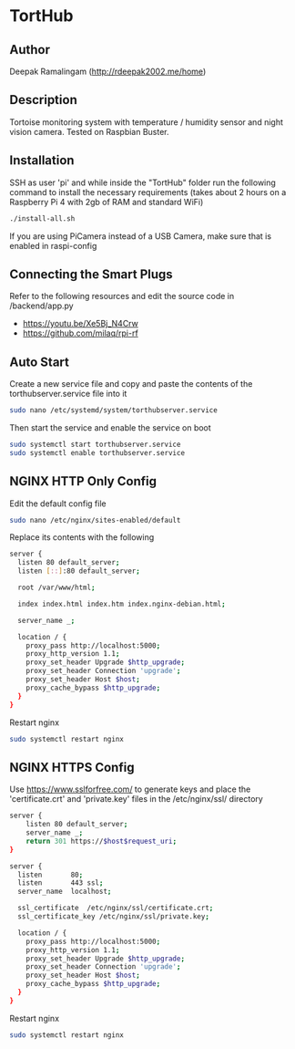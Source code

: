 # TortHub
## Author
Deepak Ramalingam (http://rdeepak2002.me/home)

## Description
Tortoise monitoring system with temperature / humidity sensor and night vision camera. Tested on Raspbian Buster.

## Installation
SSH as user 'pi' and while inside the "TortHub" folder run the following command to install the necessary requirements (takes about 2 hours on a Raspberry Pi 4 with 2gb of RAM and standard WiFi)

```sh
./install-all.sh
```

If you are using PiCamera instead of a USB Camera, make sure that is enabled in raspi-config

## Connecting the Smart Plugs
Refer to the following resources and edit the source code in /backend/app.py
* https://youtu.be/Xe5Bj_N4Crw
* https://github.com/milaq/rpi-rf

## Auto Start
Create a new service file and copy and paste the contents of the torthubserver.service file into it

```sh
sudo nano /etc/systemd/system/torthubserver.service
```

Then start the service and enable the service on boot

```sh
sudo systemctl start torthubserver.service
sudo systemctl enable torthubserver.service
```

## NGINX HTTP Only Config
Edit the default config file

```sh
sudo nano /etc/nginx/sites-enabled/default
```

Replace its contents with the following

```sh
server {
  listen 80 default_server;
  listen [::]:80 default_server;

  root /var/www/html;

  index index.html index.htm index.nginx-debian.html;

  server_name _;

  location / {
    proxy_pass http://localhost:5000;
    proxy_http_version 1.1;
    proxy_set_header Upgrade $http_upgrade;
    proxy_set_header Connection 'upgrade';
    proxy_set_header Host $host;
    proxy_cache_bypass $http_upgrade;
  }
}
```

Restart nginx

```sh
sudo systemctl restart nginx
```

## NGINX HTTPS Config

Use https://www.sslforfree.com/ to generate keys and place the 'certificate.crt' and 'private.key' files in the /etc/nginx/ssl/ directory

```sh
server {
    listen 80 default_server;
    server_name _;
    return 301 https://$host$request_uri;
}

server {
  listen       80;
  listen       443 ssl;
  server_name  localhost;

  ssl_certificate  /etc/nginx/ssl/certificate.crt;
  ssl_certificate_key /etc/nginx/ssl/private.key;

  location / {
    proxy_pass http://localhost:5000;
    proxy_http_version 1.1;
    proxy_set_header Upgrade $http_upgrade;
    proxy_set_header Connection 'upgrade';
    proxy_set_header Host $host;
    proxy_cache_bypass $http_upgrade;
  }
}
```

Restart nginx

```sh
sudo systemctl restart nginx
```
